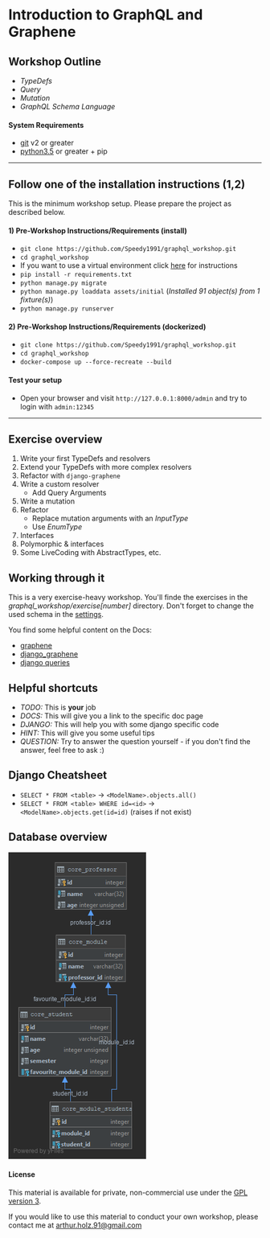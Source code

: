 # Introduction to GraphQL and Graphene

## Workshop Outline
- _TypeDefs_
- _Query_
- _Mutation_
- _GraphQL Schema Language_


#### System Requirements
- [git](https://git-scm.com/) v2 or greater
- [python3.5](https://www.python.org/downloads/) or greater + pip

----
## Follow one of the installation instructions (1,2)
This is the minimum workshop setup. Please prepare the project as described below.

#### 1) Pre-Workshop Instructions/Requirements (install)
- `git clone https://github.com/Speedy1991/graphql_workshop.git`
- `cd graphql_workshop`
- If you want to use a virtual environment click [here](https://virtualenv.pypa.io/en/stable/userguide/) for instructions 
- `pip install -r requirements.txt`
- `python manage.py migrate`
- `python manage.py loaddata assets/initial` (_Installed 91 object(s) from 1 fixture(s)_)
- `python manage.py runserver`

#### 2) Pre-Workshop Instructions/Requirements (dockerized)
- `git clone https://github.com/Speedy1991/graphql_workshop.git`
- `cd graphql_workshop`
- `docker-compose up --force-recreate --build`

#### Test your setup
- Open your browser and visit `http://127.0.0.1:8000/admin` and try to login with `admin:12345`

----


## Exercise overview
1) Write your first TypeDefs and resolvers
2) Extend your TypeDefs with more complex resolvers
3) Refactor with `django-graphene`
4) Write a custom resolver
    * Add Query Arguments
5) Write a mutation
6) Refactor
    * Replace mutation arguments with an _InputType_
    * Use _EnumType_
7) Interfaces
8) Polymorphic & interfaces
9) Some LiveCoding with AbstractTypes, etc.

## Working through it
This is a very exercise-heavy workshop. You'll finde the exercises in the _graphql_workshop/exercise[number]_ directory.
Don't forget to change the used schema in the [settings](https://github.com/Speedy1991/graphql_workshop/blob/master/graphql_workshop/settings.py#L55).

You find some helpful content on the Docs:
- [graphene](https://docs.graphene-python.org/en/latest/types/)
- [django_graphene](https://docs.graphene-python.org/projects/django/en/latest/queries/)
- [django queries](https://docs.djangoproject.com/en/2.2/topics/db/queries/)

## Helpful shortcuts
- _TODO:_ This is **your** job
- _DOCS:_ This will give you a link to the specific doc page
- _DJANGO:_ This will help you with some django specific code
- _HINT:_ This will give you some useful tips
- _QUESTION:_ Try to answer the question yourself - if you don't find the answer, feel free to ask :)

## Django Cheatsheet
- `SELECT * FROM <table>` -> `<ModelName>.objects.all()`
- `SELECT * FROM <table> WHERE id=<id>` -> `<ModelName>.objects.get(id=id)` (raises if not exist)


## Database overview
![Database overview](assets/images/core_module.png)


#### License
This material is available for private, non-commercial use under the [GPL version 3](https://www.gnu.org/licenses/gpl-3.0-standalone.html).

If you would like to use this material to conduct your own workshop, please contact me at arthur.holz.91@gmail.com
